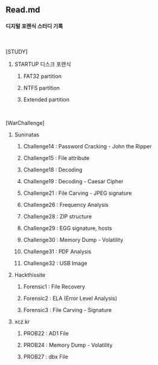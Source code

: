 ## Read.md

#### 디지털 포렌식 스터디 기록

<br>

[STUDY]

1. STARTUP 디스크 포렌식

   1) FAT32 partition

   2) NTFS partition

   3) Extended partition

<br>

[WarChallenge]

1. Suninatas

   1) Challenge14 : Password Cracking - John the Ripper

   2) Challenge15 : File attribute

   3) Challenge18 : Decoding

   4) Challenge19 : Decoding - Caesar Cipher

   5) Challenge21 : File Carving - JPEG signature

   6) Challenge26 : Frequency Analysis

   7) Challenge28 : ZIP structure

   8) Challenge29 : EGG signature, hosts

   9) Challenge30 : Memory Dump - Volatility

   10) Challenge31 : PDF Analysis

   11) Challenge32 : USB Image

2. Hackthissite

   1) Forensic1 : File Recovery

   2) Forensic2 : ELA (Error Level Analysis)

   3) Forensic3 : File Carving - Signature

3. xcz.kr

   1) PROB22 : AD1 File

   2) PROB24 : Memory Dump - Volatility

   3) PROB27 : dbx File
